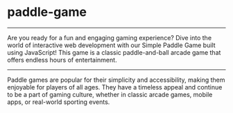 # paddle-game
<hr>
Are you ready for a fun and engaging gaming experience? Dive into the world of interactive web development with our Simple Paddle Game built using JavaScript! This game is a classic paddle-and-ball arcade game that offers endless hours of entertainment.
<hr>
Paddle games are popular for their simplicity and accessibility, making them enjoyable for players of all ages. They have a timeless appeal and continue to be a part of gaming culture, whether in classic arcade games, mobile apps, or real-world sporting events.
